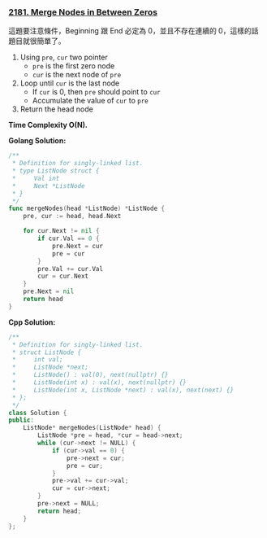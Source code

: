 ### [2181. Merge Nodes in Between Zeros]

這題要注意條件，Beginning 跟 End 必定為 0，並且不存在連續的 0，這樣的話題目就很簡單了。

1.  Using `pre`, `cur` two pointer
    -   `pre` is the first zero node
    -   `cur` is the next node of `pre`
2.  Loop until `cur` is the last node
    -   If `cur` is 0, then `pre` should point to `cur`
    -   Accumulate the value of `cur` to `pre`
3.  Return the head node

**Time Complexity O(N).**

**Golang Solution:**
```go
/**
 * Definition for singly-linked list.
 * type ListNode struct {
 *     Val int
 *     Next *ListNode
 * }
 */
func mergeNodes(head *ListNode) *ListNode {
    pre, cur := head, head.Next

    for cur.Next != nil {
        if cur.Val == 0 {
            pre.Next = cur
            pre = cur
        }
        pre.Val += cur.Val
        cur = cur.Next
    }
    pre.Next = nil
    return head
}
```

**Cpp Solution:**
```c++
/**
 * Definition for singly-linked list.
 * struct ListNode {
 *     int val;
 *     ListNode *next;
 *     ListNode() : val(0), next(nullptr) {}
 *     ListNode(int x) : val(x), next(nullptr) {}
 *     ListNode(int x, ListNode *next) : val(x), next(next) {}
 * };
 */
class Solution {
public:
    ListNode* mergeNodes(ListNode* head) {
        ListNode *pre = head, *cur = head->next;
        while (cur->next != NULL) {
            if (cur->val == 0) {
                pre->next = cur;
                pre = cur;
            }
            pre->val += cur->val;
            cur = cur->next;
        }
        pre->next = NULL;
        return head;
    }
};
```

[2181. Merge Nodes in Between Zeros]: https://leetcode.com/problems/merge-nodes-in-between-zeros/